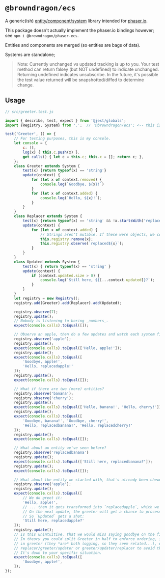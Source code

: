 # `@browndragon/ecs`

A generic(ish) [entity/component/system](https://en.wikipedia.org/wiki/Entity_component_system) library intended for [phaser.io](phaser.io).

This package doesn't actually implement the phaser.io bindings however; see `npm i @browndragon/phaser-ecs`.

Entities and components are merged (so entities are bags of data).

Systems are standalone; 

> Note: Currently unchanged vs updated tracking is up to you. Your test method can return falsey (but NOT undefined) to indicate unchanged. Returning undefined indicates unsubscribe.
> In the future, it's possible the test value returned will be snapshotted/diffed to determine change.

## Usage

```js
// src/greeter.test.js

import { describe, test, expect } from '@jest/globals';
import {Registry, System} from '.';  // '@browndragon/ecs'; <-- this is a unit test so I can't write that!

test('Greeter', () => {
    // For testing purposes, this is my console.
    let console = {
        c: [],
        log(x) { this.c.push(x) },
        get calls() { let c = this.c; this.c = []; return c; },
    };
    class Greeter extends System {
        test(x) {return typeof(x) == 'string'}
        update(context) {
            for (let x of context.removed) {
                console.log(`Goodbye, ${x}!`)
            }
            for (let x of context.added) {
                console.log(`Hello, ${x}!`);
            }
        }
    }
    class Replacer extends System {
        test(x) {return typeof(x) == 'string' && !x.startsWith('replaced')}
        update(context) {
            for (let x of context.added) {
                // Strings aren't mutable. If these were objects, we could modify the object then re-observe it; exercise to the reader! Instead, we'll forcibly remove it and then add it back.
                this.registry.remove(x);
                this.registry.observe(`replaced${x}`);
            }
        }
    }
    class Updated extends System {
        test(x) { return typeof(x) == 'string' }
        update(context) {
            if (context.updated.size > 0) {
                console.log(`Still here, ${[...context.updated]}?`);
            }
        }
    }
    let registry = new Registry();
    registry.add(Greeter).add(Replacer).add(Updated);

    registry.observe(7);
    registry.update();
    // Nobody is listening to boring _numbers_.
    expect(console.calls).toEqual([]);

    // Observe an apple, then do a few updates and watch each system fire.
    registry.observe('apple');
    registry.update();
    expect(console.calls).toEqual(['Hello, apple!']);
    registry.update();
    expect(console.calls).toEqual([
        'Goodbye, apple!',
        'Hello, replacedapple!'
    ]);
    registry.update();
    expect(console.calls).toEqual([]);

    // What if there are two (more) entities?
    registry.observe('banana');
    registry.observe('cherry');
    registry.update();
    expect(console.calls).toEqual(['Hello, banana!', 'Hello, cherry!']);
    registry.update();
    expect(console.calls).toEqual([
        'Goodbye, banana!', 'Goodbye, cherry!',
        'Hello, replacedbanana!', 'Hello, replacedcherry!'
    ]);
    registry.update();
    expect(console.calls).toEqual([]);

    // What about an entity we've seen before?
    registry.observe('replacedbanana')
    registry.update();
    expect(console.calls).toEqual(['Still here, replacedbanana?']);
    registry.update();
    expect(console.calls).toEqual([]);

    // What about the entity we started with, that's already been chewed up?
    registry.observe('apple');
    registry.update();
    expect(console.calls).toEqual([
        // We do greet it:
        'Hello, apple!',
        // ... then it gets transformed into `replacedapple`, which we've known about.
        // On the next update, the greeter will get a chance to process this.
        // So `Updated` gets a shot:
        'Still here, replacedapple?'
    ]);
    registry.update();
    // Is this unintuitive, that we would miss saying goodbye on the first pass?
    // In theory you could split Greeter in half to enforce ordering, implement Updater
    // in greeter (they *are* both logging, so they seem related...), or order the systems
    // replacer/greeter/updater or greeter/updater/replacer to avoid this.
    // It's down to your specific situation.
    expect(console.calls).toEqual([
        'Goodbye, apple!',
    ]);
});

```
